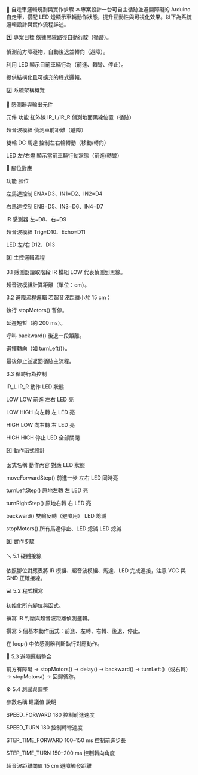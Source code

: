🤖 自走車邏輯規劃與實作步驟
本專案設計一台可自主循跡並避開障礙的 Arduino 自走車，搭配 LED 燈顯示車輛動作狀態，提升互動性與可視化效果。以下為系統邏輯設計與實作流程詳述。

1️⃣ 專案目標
依據黑線路徑自動行駛（循跡）。

偵測前方障礙物，自動後退並轉向（避障）。

利用 LED 顯示目前車輛行為（前進、轉彎、停止）。

提供結構化且可擴充的程式邏輯。

2️⃣ 系統架構概覽

🚦 感測器與輸出元件

元件	功能
紅外線 IR_L/IR_R	偵測地面黑線位置（循跡）

超音波模組	偵測車前距離（避障）

雙輪 DC 馬達	控制左右輪轉動（移動/轉向）

LED 左/右燈	顯示當前車輛行動狀態（前進/轉彎）

🧩 腳位對應

功能	腳位

左馬達控制	ENA=D3、IN1=D2、IN2=D4

右馬達控制	ENB=D5、IN3=D6、IN4=D7

IR 感測器	左=D8、右=D9

超音波模組	Trig=D10、Echo=D11

LED 左/右	D12、D13

3️⃣ 主控邏輯流程

3.1 感測器讀取階段
IR 模組 LOW 代表偵測到黑線。

超音波模組計算距離（單位：cm）。

3.2 避障流程邏輯
若超音波距離小於 15 cm：

執行 stopMotors() 暫停。

延遲短暫（約 200 ms）。

呼叫 backward() 後退一段距離。

選擇轉向（如 turnLeft()）。

最後停止並返回循跡主流程。

3.3 循跡行為控制

IR_L	IR_R	動作	LED 狀態

LOW	LOW	前進	左右 LED 亮

LOW	HIGH	向左轉	左 LED 亮

HIGH	LOW	向右轉	右 LED 亮

HIGH	HIGH	停止	LED 全部關閉

4️⃣ 動作函式設計

函式名稱	動作內容	對應 LED 狀態

moveForwardStep()	前進一步	左右 LED 同時亮

turnLeftStep()	原地左轉	左 LED 亮

turnRightStep()	原地右轉	右 LED 亮

backward()	雙輪反轉（避障用）	LED 熄滅

stopMotors()	所有馬達停止、LED 熄滅	LED 熄滅


5️⃣ 實作步驟

🪛 5.1 硬體接線

依照腳位對應表將 IR 模組、超音波模組、馬達、LED 完成連接，注意 VCC 與 GND 正確接線。

💻 5.2 程式撰寫

初始化所有腳位與函式。

撰寫 IR 判斷與超音波距離偵測邏輯。

撰寫 5 個基本動作函式：前進、左轉、右轉、後退、停止。

在 loop() 中依感測器判斷執行對應動作。

🔁 5.3 避障邏輯整合

前方有障礙 → stopMotors() → delay() → backward() → turnLeft()（或右轉） → stopMotors() → 回歸循跡。

⚙️ 5.4 測試與調整

參數名稱	建議值	說明

SPEED_FORWARD	180	控制前進速度

SPEED_TURN	180	控制轉彎速度

STEP_TIME_FORWARD	100–150 ms	控制前進步長

STEP_TIME_TURN	150–200 ms	控制轉向角度

超音波距離閾值	15 cm	避障觸發距離


